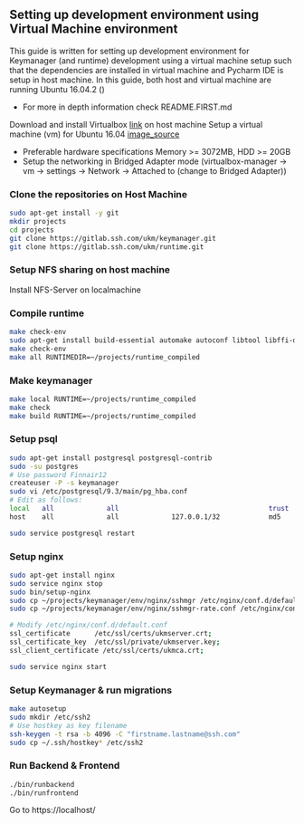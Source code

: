 ## Setting up development environment using Virtual Machine environment
This guide is written for setting up development environment for Keymanager (and runtime) development using a virtual machine setup such that the dependencies are installed in virtual machine and Pycharm IDE is setup in host machine.
In this guide, both host and virtual machine are running Ubuntu 16.04.2 ()

- For more in depth information check README.FIRST.md

Download and install Virtualbox [link](https://www.virtualbox.org/wiki/Linux_Downloads) on host machine
Setup a virtual machine (vm) for Ubuntu 16.04 [image_source](http://releases.ubuntu.com/16.04/) 
- Preferable hardware specifications Memory >= 3072MB, HDD >= 20GB
- Setup the networking in Bridged Adapter mode (virtualbox-manager -> vm -> settings -> Network -> Attached to (change to Bridged Adapter))

### Clone the repositories on Host Machine
```sh
sudo apt-get install -y git
mkdir projects
cd projects
git clone https://gitlab.ssh.com/ukm/keymanager.git
git clone https://gitlab.ssh.com/ukm/runtime.git
```

### Setup NFS sharing on host machine
Install NFS-Server on localmachine 


### Compile runtime
```sh
make check-env
sudo apt-get install build-essential automake autoconf libtool libffi-dev libreadline-dev bison flex libcrack2-dev libsasl2-dev libsqlite3-dev
make check-env
make all RUNTIMEDIR=~/projects/runtime_compiled
```

### Make keymanager
```sh
make local RUNTIME=~/projects/runtime_compiled
make check
make build RUNTIME=~/projects/runtime_compiled
```

### Setup psql
```sh
sudo apt-get install postgresql postgresql-contrib
sudo -su postgres
# Use password Finnair12
createuser -P -s keymanager
sudo vi /etc/postgresql/9.3/main/pg_hba.conf
# Edit as follows:
local   all             all                                     trust
host    all             all             127.0.0.1/32            md5

sudo service postgresql restart
```

### Setup nginx
```sh
sudo apt-get install nginx
sudo service nginx stop
sudo bin/setup-nginx
sudo cp ~/projects/keymanager/env/nginx/sshmgr /etc/nginx/conf.d/default.conf
sudo cp ~/projects/keymanager/env/nginx/sshmgr-rate.conf /etc/nginx/conf.d/00-rate.conf

# Modify /etc/nginx/conf.d/default.conf
ssl_certificate      /etc/ssl/certs/ukmserver.crt;
ssl_certificate_key  /etc/ssl/private/ukmserver.key;
ssl_client_certificate /etc/ssl/certs/ukmca.crt;

sudo service nginx start
```

### Setup Keymanager & run migrations
```sh
make autosetup
sudo mkdir /etc/ssh2
# Use hostkey as key filename
ssh-keygen -t rsa -b 4096 -C "firstname.lastname@ssh.com"
sudo cp ~/.ssh/hostkey* /etc/ssh2
```

### Run Backend & Frontend
```sh
./bin/runbackend
./bin/runfrontend
```
Go to https://localhost/
